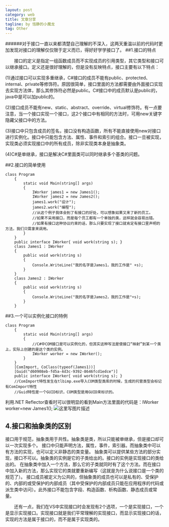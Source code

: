 ```yaml
---
layout: post
category: web
title: 文章分享
tagline: by 恬静的小魔龙
tag: Other
---
```


######对于接口一直以来都清楚自己理解的不深入，这两天重温以前的代码时更加发现对接口的理解仅仅限于定义而已，得好好学学接口了。
##1.接口的特点

　　接口的定义是指定一组函数成员而不实现成员的引用类型，其它类型和接口可以继承接口。定义还是很好理解的，但是没有反映特点，接口主要有以下特点：

(1)通过接口可以实现多重继承，C#接口的成员不能有public、protected、internal、private等修饰符。原因很简单，接口里面的方法都需要由外面接口实现去实现方法体，那么其修饰符必然是public。C#接口中的成员默认是public的，java中是可以加public的。

(2)接口成员不能有new、static、abstract、override、virtual修饰符。有一点要注意，当一个接口实现一个接口，这2个接口中有相同的方法时，可用new关键字隐藏父接口中的方法。

(3)接口中只包含成员的签名，接口没有构造函数，所有不能直接使用new对接口进行实例化。接口中只能包含方法、属性、事件和索引的组合。接口一旦被实现，实现类必须实现接口中的所有成员，除非实现类本身是抽象类。

(4)C#是单继承，接口是解决C#里面类可以同时继承多个基类的问题。

##2.接口的简单使用

```
class Program
    {
        static void Main(string[] args)
        {
            IWorker james1 = new James1();
            IWorker james2 = new James2();
            james1.work("设计");
            james2.work("编程");
            //从这个例子我体会到了有接口的好处，可以想象如果又来了新的员工。
            //如果不采用接口，而是每个员工都有一个单独的类，这样就会容易出错。
            //如果有接口这种协议约束的话，那么只要实现了接口就肯定有接口里声明的方法，我们只需拿来调用。
        }
    }
    public interface IWorker{ void work(string s); }
    class James1 : IWorker
    {
        public void work(string s)
        {
            Console.WriteLine("我的名字是James1，我的工作是" +s);
        }
    }
    class James2 : IWorker
    {
        public void work(string s)
        {
            Console.WriteLine("我的名字是James2，我的工作是"+s);
        }
    }
```
##3.一个可以实例化接口的特例

```
class Program
    {
        static void Main(string[] args)
        {
            //C#中COM接口是可以实例化的，但其实这种写法是使接口“映射”到某一个类上，实际上创建的是这个类的实例。
            IWorker worker = new IWorker();
        }
    }
    [ComImport, CoClass(typeof(James1))]
    [Guid("d60908eb-fd5a-4d3c-9392-8646fcd1edce")]
    public interface IWorker{ void work(string s); }
    //ComImport特性发生在tlbimp.exe导入COM类型类库的时候，生成的托管类型会标记有ComImport特性
    //Guid特性是一个GUID标识，COM类型是用GUID来标识的。
```
利用.NET Reflector查看时可以很明显的看到Main方法里面的代码是：IWorker worker=new James1();
![这里写图片描述](https://img-blog.csdn.net/201806070917422?watermark/2/text/aHR0cHM6Ly9ibG9nLmNzZG4ubmV0L3E3NjQ0MjQ1Njc=/font/5a6L5L2T/fontsize/400/fill/I0JBQkFCMA==/dissolve/70)
## 4.接口和抽象类的区别

接口用于规范，抽象类用于共性。抽象类是类，所以只能被单继承，但是接口却可以一次实现多个。
接口中只能声明方法，属性，事件，索引器。而抽象类中可以有方法的实现，也可以定义非静态的类变量。
抽象类可以提供某些方法的部分实现，接口不可以。抽象类的实例是它的子类给出的。接口的实例是实现接口的类给出的。
在抽象类中加入一个方法，那么它的子类就同时有了这个方法。而在接口中加入新的方法，那么实现它的类就要重新编写（这就是为什么说接口是一个类的规范了）。
接口成员被定义为公共的，但抽象类的成员也可以是私有的、受保护的、内部的或受保护的内部成员（其中受保护的内部成员只能在应用程序的代码或派生类中访问）。此外接口不能包含字段、构造函数、析构函数、静态成员或常量。

　　还有一点，我们在VS中实现接口时会发现有2个选项，一个是实现接口，一个是显示实现接口。实现接口就是我们平常理解的实现接口，而显示实现接口的话，实现的方法是属于接口的，而不是属于实现类的。